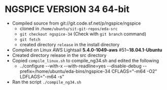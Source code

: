# NGSPICE VERSION 34 64-bit

- Compiled source from git://git.code.sf.net/p/ngspice/ngspice
  - cloned in ```/home/ubuntu/sit-git-repos/eda-src```
  - ```git checkout ngspice-34``` (Check with ```git branch``` command)
  - ```git fetch```
  - created directory ```release``` in the install directory
- Compiled on Linux AWS Lightsail **5.4.0-1049-aws** #51~**18.04.1-Ubuntu** 
- Created directory release in the src directory
- Copied ```compile_linux.sh``` to compile_ng34.sh and edited the following
  - ../configure --with-x --with-readline=yes --disable-debug --prefix=/home/ubuntu/eda-bins/ngspice-34 CFLAGS="-m64 -O2" LDFLAGS="-m64 -s"
- Ran the script ```./compile_ng34.sh```
